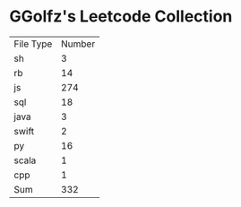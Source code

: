 # GGolfz's Leetcode Collection

<table><tr><td>File Type</td><td>Number</td></tr><tr><td>sh</td><td>3</td></tr><tr><td>rb</td><td>14</td></tr><tr><td>js</td><td>274</td></tr><tr><td>sql</td><td>18</td></tr><tr><td>java</td><td>3</td></tr><tr><td>swift</td><td>2</td></tr><tr><td>py</td><td>16</td></tr><tr><td>scala</td><td>1</td></tr><tr><td>cpp</td><td>1</td></tr><tr><td>Sum</td><td>332</td></tr></table>